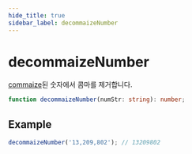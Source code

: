```yaml
---
hide_title: true
sidebar_label: decommaizeNumber
---
```


# decommaizeNumber

[commaize](https://slash.page/ko/libraries/common/utils/src/Numbers_commaizeNumber.i18n)된 숫자에서 콤마를 제거합니다.

```typescript
function decommaizeNumber(numStr: string): number;
```

## Example

```typescript
decommaizeNumber('13,209,802'); // 13209802
```
